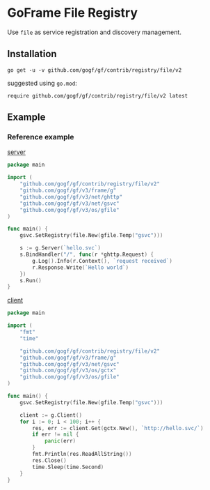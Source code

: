 # GoFrame File Registry


Use `file` as service registration and discovery management.


## Installation
```
go get -u -v github.com/gogf/gf/contrib/registry/file/v2
```
suggested using `go.mod`:
```
require github.com/gogf/gf/contrib/registry/file/v2 latest
```


## Example

### Reference example

[server](../../../example/registry/file/server/server.go)
```go
package main

import (
	"github.com/gogf/gf/contrib/registry/file/v2"
	"github.com/gogf/gf/v3/frame/g"
	"github.com/gogf/gf/v3/net/ghttp"
	"github.com/gogf/gf/v3/net/gsvc"
	"github.com/gogf/gf/v3/os/gfile"
)

func main() {
	gsvc.SetRegistry(file.New(gfile.Temp("gsvc")))

	s := g.Server(`hello.svc`)
	s.BindHandler("/", func(r *ghttp.Request) {
		g.Log().Info(r.Context(), `request received`)
		r.Response.Write(`Hello world`)
	})
	s.Run()
}

```

[client](../../../example/registry/file/client/client.go)
```go
package main

import (
	"fmt"
	"time"

	"github.com/gogf/gf/contrib/registry/file/v2"
	"github.com/gogf/gf/v3/frame/g"
	"github.com/gogf/gf/v3/net/gsvc"
	"github.com/gogf/gf/v3/os/gctx"
	"github.com/gogf/gf/v3/os/gfile"
)

func main() {
	gsvc.SetRegistry(file.New(gfile.Temp("gsvc")))

	client := g.Client()
	for i := 0; i < 100; i++ {
		res, err := client.Get(gctx.New(), `http://hello.svc/`)
		if err != nil {
			panic(err)
		}
		fmt.Println(res.ReadAllString())
		res.Close()
		time.Sleep(time.Second)
	}
}

```

